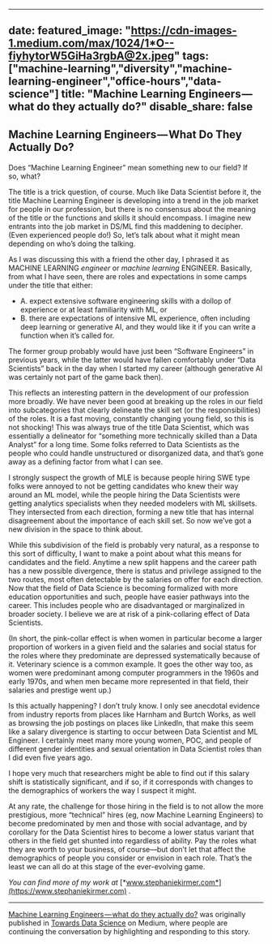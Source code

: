 



---
date: 
featured_image: "https://cdn-images-1.medium.com/max/1024/1*O--fiyhytorW5GiHa3rgbA@2x.jpeg"
tags: ["machine-learning","diversity","machine-learning-engineer","office-hours","data-science"]
title: "Machine Learning Engineers — what do they actually do?"
disable_share: false
---
      

 Machine Learning Engineers — What Do They Actually Do?
--------------------------------------------------------


#### 
 Does “Machine Learning Engineer” mean something new to our field? If so, what?



 The title is a trick question, of course. Much like Data Scientist before it, the title Machine Learning Engineer is developing into a trend in the job market for people in our profession, but there is no consensus about the meaning of the title or the functions and skills it should encompass. I imagine new entrants into the job market in DS/ML find this maddening to decipher. (Even experienced people do!) So, let’s talk about what it might mean depending on who’s doing the talking.




 As I was discussing this with a friend the other day, I phrased it as MACHINE LEARNING
 *engineer* 
 or
 *machine learning* 
 ENGINEER. Basically, from what I have seen, there are roles and expectations in some camps under the title that either:



* A. expect extensive software engineering skills with a dollop of experience or at least familiarity with ML, or
* B. there are expectations of intensive ML experience, often including deep learning or generative AI, and they would like it if you can write a function when it’s called for.



 The former group probably would have just been “Software Engineers” in previous years, while the latter would have fallen comfortably under “Data Scientists” back in the day when I started my career (although generative AI was certainly not part of the game back then).




 This reflects an interesting pattern in the development of our profession more broadly. We have never been good at breaking up the roles in our field into subcategories that clearly delineate the skill set (or the responsibilities) of the roles. It is a fast moving, constantly changing young field, so this is not shocking! This was always true of the title Data Scientist, which was essentially a delineator for “something more technically skilled than a Data Analyst” for a long time. Some folks referred to Data Scientists as the people who could handle unstructured or disorganized data, and that’s gone away as a defining factor from what I can see.




 I strongly suspect the growth of MLE is because people hiring SWE type folks were annoyed to not be getting candidates who knew their way around an ML model, while the people hiring the Data Scientists were getting analytics specialists when they needed modelers with ML skillsets. They intersected from each direction, forming a new title that has internal disagreement about the importance of each skill set. So now we’ve got a new division in the space to think about.




 While this subdivision of the field is probably very natural, as a response to this sort of difficulty, I want to make a point about what this means for candidates and the field. Anytime a new split happens and the career path has a new possible divergence, there is status and privilege assigned to the two routes, most often detectable by the salaries on offer for each direction. Now that the field of Data Science is becoming formalized with more education opportunities and such, people have easier pathways into the career. This includes people who are disadvantaged or marginalized in broader society. I believe we are at risk of a pink-collaring effect of Data Scientists.




 (In short, the pink-collar effect is when women in particular become a larger proportion of workers in a given field and the salaries and social status for the roles where they predominate are depressed systematically because of it. Veterinary science is a common example. It goes the other way too, as women were predominant among computer programmers in the 1960s and early 1970s, and when men became more represented in that field, their salaries and prestige went up.)




 Is this actually happening? I don’t truly know. I only see anecdotal evidence from industry reports from places like Harnham and Burtch Works, as well as browsing the job postings on places like LinkedIn, that make this seem like a salary divergence is starting to occur between Data Scientist and ML Engineer. I certainly meet many more young women, POC, and people of different gender identities and sexual orientation in Data Scientist roles than I did even five years ago.




 I hope very much that researchers might be able to find out if this salary shift is statistically significant, and if so, if it corresponds with changes to the demographics of workers the way I suspect it might.




 At any rate, the challenge for those hiring in the field is to not allow the more prestigious, more “technical” hires (eg, now Machine Learning Engineers) to become predominated by men and those with social advantage, and by corollary for the Data Scientist hires to become a lower status variant that others in the field get shunted into regardless of ability. Pay the roles what they are worth to your business, of course—but don’t let that affect the demographics of people you consider or envision in each role. That’s the least we can all do at this stage of the ever-evolving game.




*You can find more of my work at* 
[*www.stephaniekirmer.com*](https://www.stephaniekirmer.com)
*.* 






---



[Machine Learning Engineers — what do they actually do?](https://towardsdatascience.com/machine-learning-engineers-what-do-they-actually-do-e666081c3181) 
 was originally published in
 [Towards Data Science](https://towardsdatascience.com) 
 on Medium, where people are continuing the conversation by highlighting and responding to this story.



